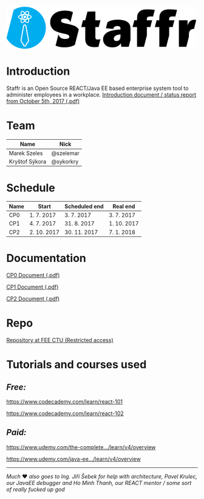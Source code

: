 ![Staffr logo horizontal wiki icon](graphics/Logo/Staffr_logo_color_new_wiki.png)

# **Introduction**
Staffr is an Open Source REACT/Java EE based enterprise system tool to administer employees in a workplace.
[Introduction document / status report from October 5th, 2017 (.pdf)](docs/Staffr_status_1.pdf)

# **Team**
|Name| Nick |
| -------- | -------- |
|Marek Szeles| @szelemar |
|Kryštof Sýkora| @sykorkry |

# **Schedule**
|Name| Start | Scheduled end | Real end |
| -------- | -------- | -------- | -------- |
|CP0| 1. 7. 2017 | 3. 7. 2017 | 3. 7. 2017 |
|CP1| 4. 7. 2017 | 31. 8. 2017 | 1. 10. 2017 |
|CP2| 2. 10. 2017 | 30. 11. 2017 | 7. 1. 2018 |

# **Documentation**
[CP0 Document (.pdf)](docs/CP00.pdf)

[CP1 Document (.pdf)](docs/CP01.pdf)

[CP2 Document (.pdf)](docs/CP02_v1.0.pdf)

# **Repo**
[Repository at FEE CTU (Restricted access)](https://gitlab.fel.cvut.cz/szelemar/EAR_Staffr/tree/cf0ba8187bea4dda5f136b2c715cd75672a9d6fd)

# **Tutorials and courses used**

## *Free:*
https://www.codecademy.com/learn/react-101

https://www.codecademy.com/learn/react-102

## *Paid:*
https://www.udemy.com/the-complete.../learn/v4/overview

https://www.udemy.com/java-ee.../learn/v4/overview

---

*Much* :hearts: *also goes to Ing. Jiří Šebek for help with architecture, Pavel Krulec, our JavaEE debugger and Ho Minh Thanh, our REACT mentor / some sort of really fucked up god*
